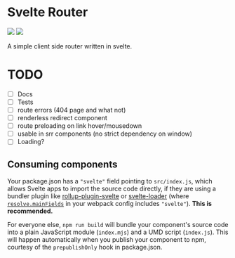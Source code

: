 # Svelte Router
![](https://github.com/mpaupulaire4/svelte-router/workflows/Tests/badge.svg)
![](https://github.com/mpaupulaire4/svelte-router/workflows/Build/badge.svg)

A simple client side router written in svelte.

# TODO

* [ ] Docs
* [ ] Tests
* [ ] route errors (404 page and what not)
* [ ] renderless redirect component
* [ ] route preloading on link hover/mousedown
* [ ] usable in srr components (no strict dependency on window)
* [ ] Loading?

## Consuming components

Your package.json has a `"svelte"` field pointing to `src/index.js`, which allows Svelte apps to import the source code directly, if they are using a bundler plugin like [rollup-plugin-svelte](https://github.com/rollup/rollup-plugin-svelte) or [svelte-loader](https://github.com/sveltejs/svelte-loader) (where [`resolve.mainFields`](https://webpack.js.org/configuration/resolve/#resolve-mainfields) in your webpack config includes `"svelte"`). **This is recommended.**

For everyone else, `npm run build` will bundle your component's source code into a plain JavaScript module (`index.mjs`) and a UMD script (`index.js`). This will happen automatically when you publish your component to npm, courtesy of the `prepublishOnly` hook in package.json.

